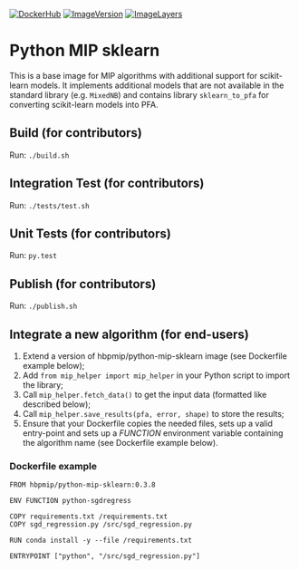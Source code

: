 [![DockerHub](https://img.shields.io/badge/docker-hbpmip%2Fpython--mip-008bb8.svg)](https://hub.docker.com/r/hbpmip/python-mip-sklearn/)
[![ImageVersion](https://images.microbadger.com/badges/version/hbpmip/python-mip-sklearn.svg)](https://hub.docker.com/r/hbpmip/python-mip-sklearn/tags "hbpmip/python-mip-sklearn image tags")
[![ImageLayers](https://images.microbadger.com/badges/image/hbpmip/python-mip-sklearn.svg)](https://microbadger.com/#/images/hbpmip/python-mip-sklearn "hbpmip/python-mip-sklearn on microbadger")

# Python MIP sklearn

This is a base image for MIP algorithms with additional support for scikit-learn models. It implements additional
models that are not available in the standard library (e.g. `MixedNB`) and contains library `sklearn_to_pfa` for
converting scikit-learn models into PFA.


## Build (for contributors)

Run: `./build.sh`


## Integration Test (for contributors)

Run: `./tests/test.sh`


## Unit Tests (for contributors)

Run: `py.test`


## Publish (for contributors)

Run: `./publish.sh`

## Integrate a new algorithm (for end-users)

1. Extend a version of hbpmip/python-mip-sklearn image (see Dockerfile example below);
2. Add `from mip_helper import mip_helper` in your Python script to import the library;
3. Call `mip_helper.fetch_data()` to get the input data (formatted like described below);
4. Call `mip_helper.save_results(pfa, error, shape)` to store the results;
5. Ensure that your Dockerfile copies the needed files, sets up a valid entry-point
and sets up a _FUNCTION_ environment variable containing the algorithm name (see Dockerfile example below).

### Dockerfile example

```
FROM hbpmip/python-mip-sklearn:0.3.8

ENV FUNCTION python-sgdregress

COPY requirements.txt /requirements.txt
COPY sgd_regression.py /src/sgd_regression.py

RUN conda install -y --file /requirements.txt

ENTRYPOINT ["python", "/src/sgd_regression.py"]
```
